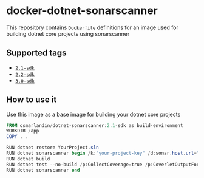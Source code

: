 # docker-dotnet-sonarscanner
This repository contains `Dockerfile` definitions for an image used for building dotnet core projects using sonarscanner

## Supported tags

- [`2.1-sdk`](https://hub.docker.com/r/osmarlandin/dotnet-sonarscanner/tags/)
- [`2.2-sdk`](https://hub.docker.com/r/osmarlandin/dotnet-sonarscanner/tags/)
- [`3.0-sdk`](https://hub.docker.com/r/osmarlandin/dotnet-sonarscanner/tags/)


## How to use it

Use this image as a base image for building your dotnet core projects

````powershell
FROM osmarlandin/dotnet-sonarscanner:2.1-sdk as build-environment
WORKDIR /app
COPY . .

RUN dotnet restore YourProject.sln
RUN dotnet sonarscanner begin /k:"your-project-key" /d:sonar.host.url="http://your-sonar-url" /d:sonar.cs.opencover.reportsPaths="/app/tests.unit/coverage.opencover.xml"
RUN dotnet build
RUN dotnet test --no-build /p:CollectCoverage=true /p:CoverletOutputFormat=true /p:CoverletOutputFormat="opencover" ./tests.unit/Tests.Unit.csproj
RUN dotnet sonarscanner end
````
